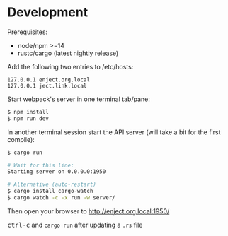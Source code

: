 # Development

Prerequisites:

- node/npm >=14
- rustc/cargo (latest nightly release)

Add the following two entries to /etc/hosts:

```
127.0.0.1 enject.org.local
127.0.0.1 ject.link.local
```

Start webpack's server in one terminal tab/pane:

```sh
$ npm install
$ npm run dev
```

In another terminal session start the API server (will take a bit for the first
compile):

```sh
$ cargo run

# Wait for this line:
Starting server on 0.0.0.0:1950

# Alternative (auto-restart)
$ cargo install cargo-watch
$ cargo watch -c -x run -w server/
```

Then open your browser to http://enject.org.local:1950/

<kbd>ctrl-c</kbd> and `cargo run` after updating a `.rs` file
